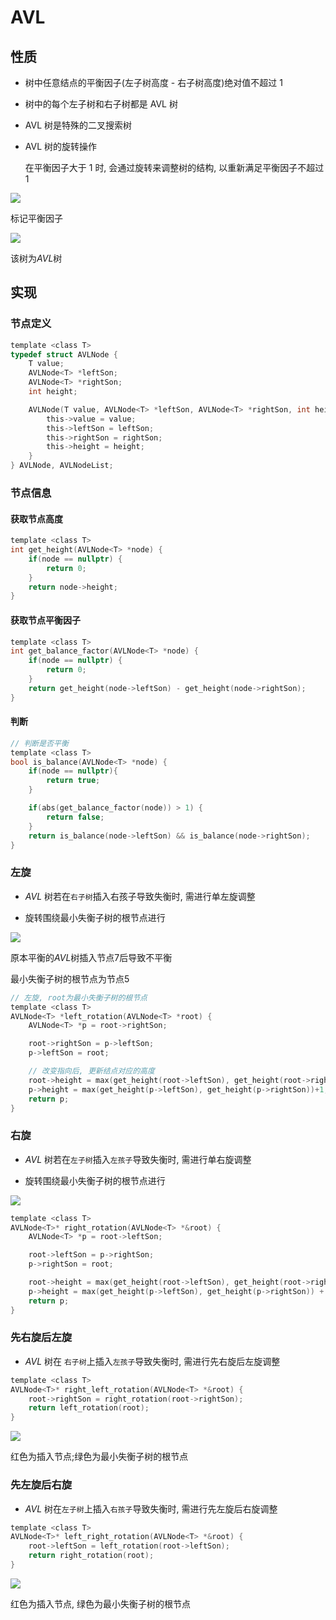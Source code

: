 <!--
 * @Description: 
 * @Version: 1.0
 * @Autor: DaLao
 * @Email: dalao@xxx.com
 * @Date: 2021-01-16 17:59:35
 * @LastEditors: Li Yuanhao
 * @LastEditTime: 2023-03-18 00:14:15
-->

# AVL


## 性质

- 树中任意结点的平衡因子(左子树高度 - 右子树高度)绝对值不超过 1

- 树中的每个左子树和右子树都是 AVL 树

- AVL 树是特殊的二叉搜索树

- AVL 树的旋转操作

    在平衡因子大于 $1$ 时, 会通过旋转来调整树的结构, 以重新满足平衡因子不超过$1$

![](https://cdn.hurra.ltd/img/2022-3-26-2311.svg)

标记平衡因子

![](https://cdn.hurra.ltd/img/2022-3-26-2313.svg)

该树为$AVL$树

## 实现

### 节点定义

```c
template <class T>
typedef struct AVLNode {
    T value;
    AVLNode<T> *leftSon;
    AVLNode<T> *rightSon;
    int height;

    AVLNode(T value, AVLNode<T> *leftSon, AVLNode<T> *rightSon, int height){
        this->value = value;
        this->leftSon = leftSon;
        this->rightSon = rightSon;
        this->height = height;
    }
} AVLNode, AVLNodeList;
```


### 节点信息


#### 获取节点高度

```c
template <class T>
int get_height(AVLNode<T> *node) {
    if(node == nullptr) {
        return 0;
    }
    return node->height;
}
```


#### 获取节点平衡因子

```c
template <class T>
int get_balance_factor(AVLNode<T> *node) {
    if(node == nullptr) {
        return 0;
    }
    return get_height(node->leftSon) - get_height(node->rightSon);
}
```


#### 判断

```c
// 判断是否平衡
template <class T>
bool is_balance(AVLNode<T> *node) {
    if(node == nullptr){
        return true;
    }

    if(abs(get_balance_factor(node)) > 1) {
        return false;
    }
    return is_balance(node->leftSon) && is_balance(node->rightSon);
}
```


### 左旋

- $AVL$ 树若在`右子树`插入右孩子导致失衡时, 需进行单左旋调整

- 旋转围绕最小失衡子树的根节点进行


![](https://cdn.hurra.ltd/img/2022-3-26-2325.svg)

原本平衡的$AVL$树插入节点$7$后导致不平衡

最小失衡子树的根节点为节点$5$

```c
// 左旋, root为最小失衡子树的根节点
template <class T>
AVLNode<T> *left_rotation(AVLNode<T> *root) {
    AVLNode<T> *p = root->rightSon;

    root->rightSon = p->leftSon;
    p->leftSon = root;

    // 改变指向后, 更新结点对应的高度
    root->height = max(get_height(root->leftSon), get_height(root->rightSon)) + 1;
    p->height = max(get_height(p->leftSon), get_height(p->rightSon))+1;
    return p;
}
```


### 右旋

- $AVL$ 树若在`左子树`插入`左孩子`导致失衡时, 需进行单右旋调整

- 旋转围绕最小失衡子树的根节点进行

![](https://cdn.hurra.ltd/img/2022-3-26-2336.svg)

```c
template <class T>
AVLNode<T>* right_rotation(AVLNode<T> *&root) {
    AVLNode<T> *p = root->leftSon;

    root->leftSon = p->rightSon;
    p->rightSon = root;

    root->height = max(get_height(root->leftSon), get_height(root->rightSon)) + 1;
    p->height = max(get_height(p->leftSon), get_height(p->rightSon)) + 1;
    return p;
}
```


### 先右旋后左旋

- $AVL$ 树在 `右子树`上插入`左孩子`导致失衡时, 需进行先右旋后左旋调整

```c
template <class T>
AVLNode<T>* right_left_rotation(AVLNode<T> *&root) {
    root->rightSon = right_rotation(root->rightSon);
    return left_rotation(root);
}
```

![](https://cdn.hurra.ltd/img/2022-3-26-2354.svg)

红色为插入节点;绿色为最小失衡子树的根节点


### 先左旋后右旋

- $AVL$ 树在`左子树`上插入`右孩子`导致失衡时, 需进行先左旋后右旋调整

```c
template <class T>
AVLNode<T>* left_right_rotation(AVLNode<T> *&root) {
    root->leftSon = left_rotation(root->leftSon);
    return right_rotation(root);
}
```

![](https://cdn.hurra.ltd/img/2022-3-27-0000.svg)

红色为插入节点, 绿色为最小失衡子树的根节点


